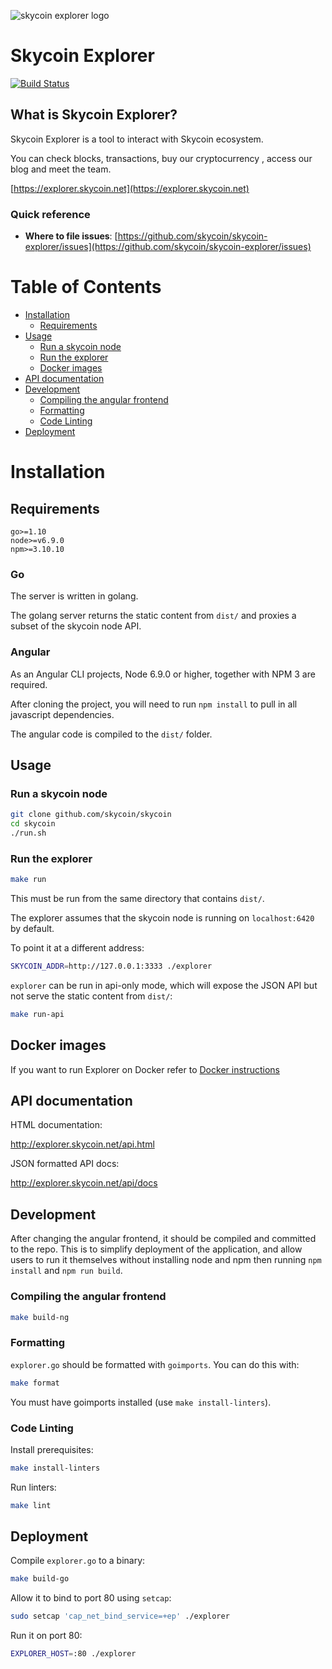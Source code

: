 ![skycoin explorer logo](https://user-images.githubusercontent.com/26845312/32426909-047fb2ae-c283-11e7-8031-6e88585a53c8.png)

# Skycoin Explorer

[![Build Status](https://travis-ci.org/skycoin/skycoin-explorer.svg)](https://travis-ci.org/skycoin/skycoin-explorer)

## What is Skycoin Explorer?

Skycoin Explorer is a tool to interact with Skycoin ecosystem.

You can check blocks, transactions, buy our cryptocurrency , access our blog and meet the team.

[https://explorer.skycoin.net](https://explorer.skycoin.net)

### Quick reference

- **Where to file issues**:
    [https://github.com/skycoin/skycoin-explorer/issues](https://github.com/skycoin/skycoin-explorer/issues)

# Table of Contents

  - [Installation](#installation)
    - [Requirements](#requirements)
  - [Usage](#usage)
    - [Run a skycoin node](#run-a-skycoin-node)
    - [Run the explorer](#run-the-explorer)
    - [Docker images](#docker-images)
  - [API documentation](#api-documentation)
  - [Development](#development)
    - [Compiling the angular frontend](#compiling-the-angular-frontend)
    - [Formatting](#formatting)
    - [Code Linting](#code-linting)
  - [Deployment](#deployment)

# Installation

## Requirements

```
go>=1.10
node>=v6.9.0
npm>=3.10.10
```

### Go

The server is written in golang.

The golang server returns the static content from `dist/` and proxies a subset of the skycoin node API.

### Angular

As an Angular CLI projects,  Node 6.9.0 or higher, together with NPM 3 are required.

After cloning the project, you will need to run `npm install` to pull in all javascript dependencies.

The angular code is compiled to the `dist/` folder.

## Usage

### Run a skycoin node

```sh
git clone github.com/skycoin/skycoin
cd skycoin
./run.sh
```

### Run the explorer

```sh
make run
```

This must be run from the same directory that contains `dist/`.

The explorer assumes that the skycoin node is running on `localhost:6420` by default.

To point it at a different address:

```sh
SKYCOIN_ADDR=http://127.0.0.1:3333 ./explorer
```

`explorer` can be run in api-only mode, which will expose the JSON API but not serve the static content from `dist/`:

```sh
make run-api
```

## Docker images

If you want to run Explorer on Docker refer to [Docker instructions](docker/images/mainapp/)

## API documentation

HTML documentation:

http://explorer.skycoin.net/api.html

JSON formatted API docs:

http://explorer.skycoin.net/api/docs

## Development

After changing the angular frontend, it should be compiled and committed to the repo.
This is to simplify deployment of the application, and allow users to run it themselves without
installing node and npm then running `npm install` and `npm run build`.

### Compiling the angular frontend

```sh
make build-ng
```

### Formatting

`explorer.go` should be formatted with `goimports`. You can do this with:

```sh
make format
```

You must have goimports installed (use `make install-linters`).

### Code Linting

Install prerequisites:

```sh
make install-linters
```

Run linters:

```sh
make lint
```

## Deployment

Compile `explorer.go` to a binary:

```sh
make build-go
```

Allow it to bind to port 80 using `setcap`:

```sh
sudo setcap 'cap_net_bind_service=+ep' ./explorer
```

Run it on port 80:

```sh
EXPLORER_HOST=:80 ./explorer
```
